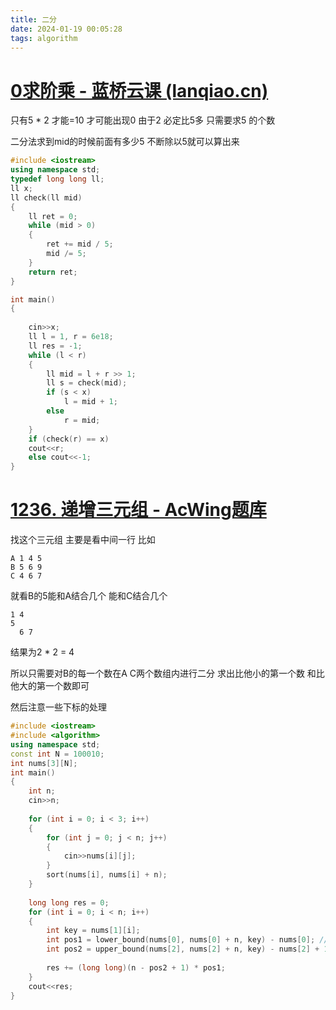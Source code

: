 ```yaml
---
title: 二分
date: 2024-01-19 00:05:28
tags: algorithm
---
```


# [0求阶乘 - 蓝桥云课 (lanqiao.cn)](https://www.lanqiao.cn/problems/2145/learning/)

只有5 * 2 才能=10 才可能出现0  由于2 必定比5多  只需要求5 的个数

二分法求到mid的时候前面有多少5 不断除以5就可以算出来

```C++
#include <iostream>
using namespace std;
typedef long long ll;
ll x;
ll check(ll mid)
{
    ll ret = 0;
    while (mid > 0)
    {
        ret += mid / 5;
        mid /= 5;
    }
    return ret;
}

int main()
{
    
    cin>>x;
    ll l = 1, r = 6e18;
    ll res = -1;
    while (l < r)
    {
        ll mid = l + r >> 1;
        ll s = check(mid);
        if (s < x)
            l = mid + 1;
        else
            r = mid;
    }
    if (check(r) == x)
    cout<<r;
    else cout<<-1;
}
```

# [1236. 递增三元组 - AcWing题库](https://www.acwing.com/problem/content/1238/)

找这个三元组 主要是看中间一行 比如

```
A 1 4 5
B 5 6 9
C 4 6 7
```

就看B的5能和A结合几个 能和C结合几个

```
1 4 
5 
  6 7  
```

结果为2 * 2 = 4  

所以只需要对B的每一个数在A   C两个数组内进行二分 求出比他小的第一个数 和比他大的第一个数即可

然后注意一些下标的处理

```C++
#include <iostream>
#include <algorithm>
using namespace std;
const int N = 100010;
int nums[3][N];
int main()
{
    int n;
    cin>>n;
    
    for (int i = 0; i < 3; i++)
    {
        for (int j = 0; j < n; j++)
        {
            cin>>nums[i][j];
        }
        sort(nums[i], nums[i] + n);
    }
    
    long long res = 0;
    for (int i = 0; i < n; i++)
    {
        int key = nums[1][i];
        int pos1 = lower_bound(nums[0], nums[0] + n, key) - nums[0]; // 在A中找到第一个小于key的数
        int pos2 = upper_bound(nums[2], nums[2] + n, key) - nums[2] + 1; // 在C中找到第一个大于key的数
        
        res += (long long)(n - pos2 + 1) * pos1;
    }
    cout<<res;
}
```

